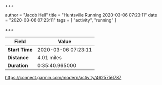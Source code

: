 +++

author = "Jacob Hell"
title = "Huntsville Running 2020-03-06 07:23:11"
date = "2020-03-06 07:23:11"
tags = [
    "activity", "running"
]

+++

<!--more-->

|Field  |Value  |
|--- | --- |
|**Start Time**|2020-03-06 07:23:11|
|**Distance**|4.01 miles|
|**Duration**|0:35:40.965000|

https://connect.garmin.com/modern/activity/4625756787